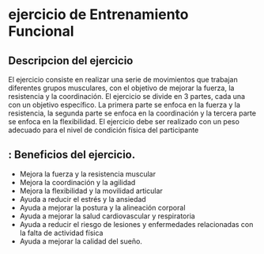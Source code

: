 # ejercicio de Entrenamiento Funcional

## Descripcion del ejercicio
El ejercicio consiste en realizar una serie de movimientos que trabajan diferentes grupos musculares,
con el objetivo de mejorar la fuerza, la resistencia y la coordinación.
El ejercicio se divide en 3 partes, cada una con un objetivo específico.
La primera parte se enfoca en la fuerza y la resistencia, la segunda parte se enfoca en la coordinación y la tercera parte se enfoca en la flexibilidad.
El ejercicio debe ser realizado con un peso adecuado para el nivel de condición física del
participante

## : Beneficios del ejercicio.
- Mejora la fuerza y la resistencia muscular
- Mejora la coordinación y la agilidad
- Mejora la flexibilidad y la movilidad articular
- Ayuda a reducir el estrés y la ansiedad
- Ayuda a mejorar la postura y la alineación corporal
- Ayuda a mejorar la salud cardiovascular y respiratoria
- Ayuda a reducir el riesgo de lesiones y enfermedades relacionadas con la falta
de actividad física
- Ayuda a mejorar la calidad del sueño.

